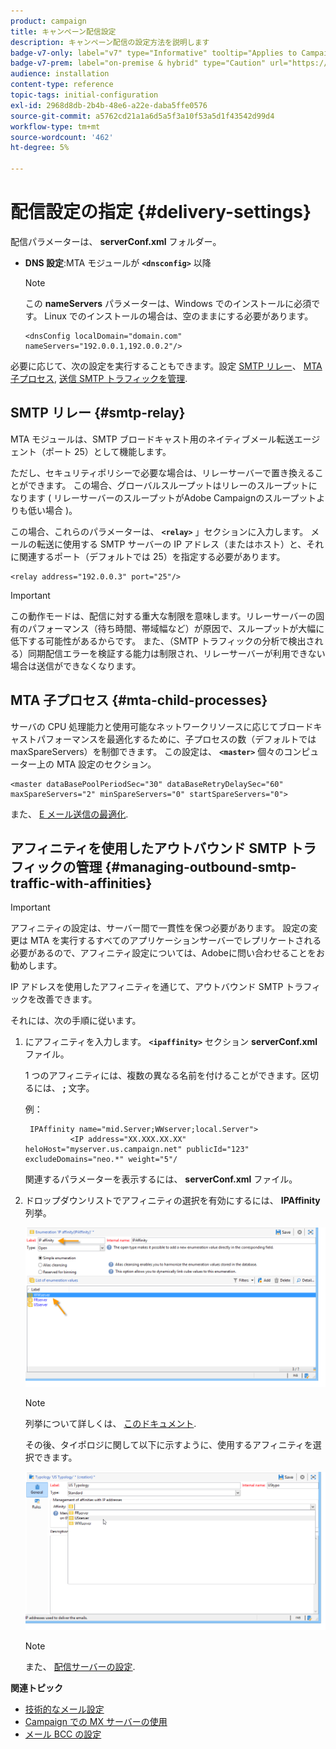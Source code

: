 ```yaml
---
product: campaign
title: キャンペーン配信設定
description: キャンペーン配信の設定方法を説明します
badge-v7-only: label="v7" type="Informative" tooltip="Applies to Campaign Classic v7 only"
badge-v7-prem: label="on-premise & hybrid" type="Caution" url="https://experienceleague.adobe.com/docs/campaign-classic/using/installing-campaign-classic/architecture-and-hosting-models/hosting-models-lp/hosting-models.html?lang=en" tooltip="Applies to on-premise and hybrid deployments only"
audience: installation
content-type: reference
topic-tags: initial-configuration
exl-id: 2968d8db-2b4b-48e6-a22e-daba5ffe0576
source-git-commit: a5762cd21a1a6d5a5f3a10f53a5d1f43542d99d4
workflow-type: tm+mt
source-wordcount: '462'
ht-degree: 5%

---
```


# 配信設定の指定 {#delivery-settings}



配信パラメーターは、 **serverConf.xml** フォルダー。

* **DNS 設定**:MTA モジュールが **`<dnsconfig>`** 以降

   >[!NOTE]
   >
   >この **nameServers** パラメーターは、Windows でのインストールに必須です。 Linux でのインストールの場合は、空のままにする必要があります。

   ```
   <dnsConfig localDomain="domain.com" nameServers="192.0.0.1,192.0.0.2"/>
   ```

必要に応じて、次の設定を実行することもできます。設定 [SMTP リレー](#smtp-relay)、 [MTA 子プロセス](#mta-child-processes), [送信 SMTP トラフィックを管理](#managing-outbound-smtp-traffic-with-affinities).

## SMTP リレー {#smtp-relay}

MTA モジュールは、SMTP ブロードキャスト用のネイティブメール転送エージェント（ポート 25）として機能します。

ただし、セキュリティポリシーで必要な場合は、リレーサーバーで置き換えることができます。 この場合、グローバルスループットはリレーのスループットになります ( リレーサーバーのスループットがAdobe Campaignのスループットよりも低い場合 )。

この場合、これらのパラメーターは、 **`<relay>`** 」セクションに入力します。 メールの転送に使用する SMTP サーバーの IP アドレス（またはホスト）と、それに関連するポート（デフォルトでは 25）を指定する必要があります。

```
<relay address="192.0.0.3" port="25"/>
```

>[!IMPORTANT]
>
>この動作モードは、配信に対する重大な制限を意味します。リレーサーバーの固有のパフォーマンス（待ち時間、帯域幅など）が原因で、スループットが大幅に低下する可能性があるからです。 また、（SMTP トラフィックの分析で検出される）同期配信エラーを検証する能力は制限され、リレーサーバーが利用できない場合は送信ができなくなります。

## MTA 子プロセス {#mta-child-processes}

サーバの CPU 処理能力と使用可能なネットワークリソースに応じてブロードキャストパフォーマンスを最適化するために、子プロセスの数（デフォルトでは maxSpareServers）を制御できます。 この設定は、 **`<master>`** 個々のコンピューター上の MTA 設定のセクション。

```
<master dataBasePoolPeriodSec="30" dataBaseRetryDelaySec="60" maxSpareServers="2" minSpareServers="0" startSpareServers="0">
```

また、 [E メール送信の最適化](../../installation/using/email-deliverability.md#email-sending-optimization).

## アフィニティを使用したアウトバウンド SMTP トラフィックの管理 {#managing-outbound-smtp-traffic-with-affinities}

>[!IMPORTANT]
>
>アフィニティの設定は、サーバー間で一貫性を保つ必要があります。 設定の変更は MTA を実行するすべてのアプリケーションサーバーでレプリケートされる必要があるので、アフィニティ設定については、Adobeに問い合わせることをお勧めします。

IP アドレスを使用したアフィニティを通じて、アウトバウンド SMTP トラフィックを改善できます。

それには、次の手順に従います。

1. にアフィニティを入力します。 **`<ipaffinity>`** セクション **serverConf.xml** ファイル。

   1 つのアフィニティには、複数の異なる名前を付けることができます。区切るには、 **;** 文字。

   例：

   ```
    IPAffinity name="mid.Server;WWserver;local.Server">
             <IP address="XX.XXX.XX.XX" heloHost="myserver.us.campaign.net" publicId="123" excludeDomains="neo.*" weight="5"/
   ```

   関連するパラメーターを表示するには、 **serverConf.xml** ファイル。

1. ドロップダウンリストでアフィニティの選択を有効にするには、 **IPAffinity** 列挙。

   ![](assets/ipaffinity_enum.png)

   >[!NOTE]
   >
   >列挙について詳しくは、 [このドキュメント](../../platform/using/managing-enumerations.md).

   その後、タイポロジに関して以下に示すように、使用するアフィニティを選択できます。

   ![](assets/ipaffinity_typology.png)

   >[!NOTE]
   >
   >また、 [配信サーバーの設定](../../installation/using/email-deliverability.md#delivery-server-configuration).

**関連トピック**
* [技術的なメール設定](email-deliverability.md)
* [Campaign での MX サーバーの使用](using-mx-servers.md)
* [メール BCC の設定](email-archiving.md)
